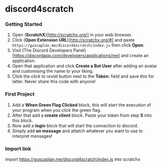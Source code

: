 # discord4scratch

### Getting Started
  1. Open (**ScratchX**)[http://scratchx.org/] in your web browser.
  2. Click (**Open Extension URL**)[http://scratchx.org/#] and paste `https://guscaplan.me/discord4scratch/index.js` then click **Open**.
  3. Visit (The Discord Developers Panel)[https://discordapp.com/developers/applications/me] and create an application.
  4. Open that application and click **Create a Bot User** after adding an avatar and customising the name to your liking.
  5. Click the *click to revial* button next to the **Token:** field and save this for latter. Never share this code with anyone!

### First Project
  1. Add a **When Green Flag Clicked** block, this will start the execution of your program when you click the green flag.
  2. After that add a **create client** block. Paste your token from step **5** into this block.
  3. Now add a **login** block that will start the connection to discord.
  4. Simply add **on message** and attatch whatever you want to use to interpret messages!



### Import link
import https://guscaplan.me/discord4scratch/index.js into scratchx
